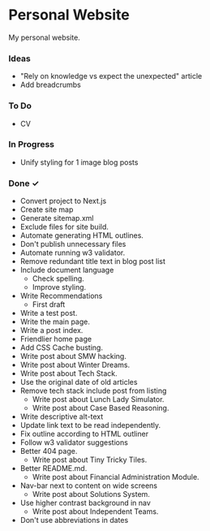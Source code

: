# Personal Website
My personal website.

### Ideas

- "Rely on knowledge vs expect the unexpected" article  
- Add breadcrumbs  

### To Do

- CV  

### In Progress

- Unify styling for 1 image blog posts  

### Done ✓

- Convert project to Next.js
- Create site map  
- Generate sitemap.xml  
- Exclude files for site build.  
- Automate generating HTML outlines.  
- Don't publish unnecessary files  
- Automate running w3 validator.  
- Remove redundant title text in blog post list  
- Include document language  
  - Check spelling.  
  - Improve styling.  
- Write Recommendations  
  - First draft  
- Write a test post.  
- Write the main page.  
- Write a post index.  
- Friendlier home page  
- Add CSS Cache busting.  
- Write post about SMW hacking.  
- Write post about Winter Dreams.  
- Write post about Tech Stack.  
- Use the original date of old articles  
- Remove tech stack include post from listing  
  - Write post about Lunch Lady Simulator.  
  - Write post about Case Based Reasoning.  
- Write descriptive alt-text  
- Update link text to be read independently.  
- Fix outline according to HTML outliner  
- Follow w3 validator suggestions  
- Better 404 page.  
  - Write post about Tiny Tricky Tiles.  
- Better README.md.  
  - Write post about Financial Administration Module.  
- Nav-bar next to content on wide screens  
  - Write post about Solutions System.  
- Use higher contrast background in nav  
  - Write post about Independent Teams.  
- Don't use abbreviations in dates  


